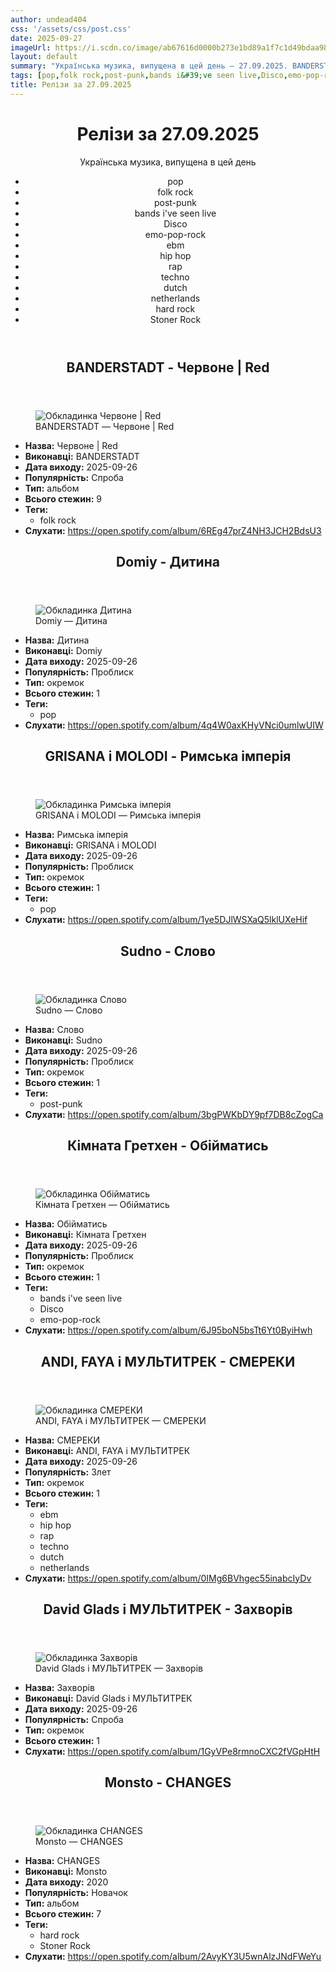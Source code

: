 ```yaml
---
author: undead404
css: '/assets/css/post.css'
date: 2025-09-27
imageUrl: https://i.scdn.co/image/ab67616d0000b273e1bd89a1f7c1d49bdaa983f4
layout: default
summary: "Українська музика, випущена в цей день – 27.09.2025. BANDERSTADT, Domiy, GRISANA, MOLODI і Sudno"
tags: [pop,folk rock,post-punk,bands i&#39;ve seen live,Disco,emo-pop-rock,ebm,hip hop,rap,techno,dutch,netherlands,hard rock,Stoner Rock]
title: Релізи за 27.09.2025
---
```


<main class="main-content">
  <header>
    <h1>Релізи за <time datetime="2025-09-27">27.09.2025</time></h1>
    <p class="summary">Українська музика, випущена в цей день</p>
      <ul class="tags">
          <li>pop</li>
          <li>folk rock</li>
          <li>post-punk</li>
          <li>bands i&#39;ve seen live</li>
          <li>Disco</li>
          <li>emo-pop-rock</li>
          <li>ebm</li>
          <li>hip hop</li>
          <li>rap</li>
          <li>techno</li>
          <li>dutch</li>
          <li>netherlands</li>
          <li>hard rock</li>
          <li>Stoner Rock</li>
      </ul>
  </header>
  <section class="releases">
    <article class="release">
      <header>
        <h2>
          BANDERSTADT - Червоне | Red
        </h2>
      </header>
      <figure>
        <img src="https://i.scdn.co/image/ab67616d0000b273e1bd89a1f7c1d49bdaa983f4" alt="Обкладинка Червоне | Red">
        <figcaption>BANDERSTADT — Червоне | Red</figcaption>
      </figure>
      <ul>
        <li><strong>Назва:</strong> Червоне | Red</li>
        <li><strong>Виконавці:</strong> BANDERSTADT</li>
        <li><strong>Дата виходу:</strong> 2025-09-26</li>
        <li><strong>Популярність:</strong> Спроба</li>
        <li><strong>Тип:</strong> альбом</li>
        <li><strong>Всього стежин:</strong> 9</li>
            <li><strong>Теги:</strong>
            <ul class="tags">
                <li class="tag">folk rock</li>
            </ul>
            </li>
        <li><strong>Слухати:</strong> <a href="https://open.spotify.com/album/6REg47prZ4NH3JCH2BdsU3" target="_blank">https:&#x2F;&#x2F;open.spotify.com&#x2F;album&#x2F;6REg47prZ4NH3JCH2BdsU3</a></li>
      </ul>
    </article>
    <article class="release">
      <header>
        <h2>
          Domiy - Дитина
        </h2>
      </header>
      <figure>
        <img src="https://i.scdn.co/image/ab67616d0000b273b6f52245c42fab493618e301" alt="Обкладинка Дитина">
        <figcaption>Domiy — Дитина</figcaption>
      </figure>
      <ul>
        <li><strong>Назва:</strong> Дитина</li>
        <li><strong>Виконавці:</strong> Domiy</li>
        <li><strong>Дата виходу:</strong> 2025-09-26</li>
        <li><strong>Популярність:</strong> Проблиск</li>
        <li><strong>Тип:</strong> окремок</li>
        <li><strong>Всього стежин:</strong> 1</li>
            <li><strong>Теги:</strong>
            <ul class="tags">
                <li class="tag">pop</li>
            </ul>
            </li>
        <li><strong>Слухати:</strong> <a href="https://open.spotify.com/album/4q4W0axKHyVNci0umlwUIW" target="_blank">https:&#x2F;&#x2F;open.spotify.com&#x2F;album&#x2F;4q4W0axKHyVNci0umlwUIW</a></li>
      </ul>
    </article>
    <article class="release">
      <header>
        <h2>
          GRISANA і MOLODI - Римська імперія
        </h2>
      </header>
      <figure>
        <img src="https://i.scdn.co/image/ab67616d0000b27354ec797ab9fca380f3f23744" alt="Обкладинка Римська імперія">
        <figcaption>GRISANA і MOLODI — Римська імперія</figcaption>
      </figure>
      <ul>
        <li><strong>Назва:</strong> Римська імперія</li>
        <li><strong>Виконавці:</strong> GRISANA і MOLODI</li>
        <li><strong>Дата виходу:</strong> 2025-09-26</li>
        <li><strong>Популярність:</strong> Проблиск</li>
        <li><strong>Тип:</strong> окремок</li>
        <li><strong>Всього стежин:</strong> 1</li>
            <li><strong>Теги:</strong>
            <ul class="tags">
                <li class="tag">pop</li>
            </ul>
            </li>
        <li><strong>Слухати:</strong> <a href="https://open.spotify.com/album/1ye5DJlWSXaQ5lklUXeHif" target="_blank">https:&#x2F;&#x2F;open.spotify.com&#x2F;album&#x2F;1ye5DJlWSXaQ5lklUXeHif</a></li>
      </ul>
    </article>
    <article class="release">
      <header>
        <h2>
          Sudno - Слово
        </h2>
      </header>
      <figure>
        <img src="https://i.scdn.co/image/ab67616d0000b273da6ab73f1f96c3da9c590b1d" alt="Обкладинка Слово">
        <figcaption>Sudno — Слово</figcaption>
      </figure>
      <ul>
        <li><strong>Назва:</strong> Слово</li>
        <li><strong>Виконавці:</strong> Sudno</li>
        <li><strong>Дата виходу:</strong> 2025-09-26</li>
        <li><strong>Популярність:</strong> Проблиск</li>
        <li><strong>Тип:</strong> окремок</li>
        <li><strong>Всього стежин:</strong> 1</li>
            <li><strong>Теги:</strong>
            <ul class="tags">
                <li class="tag">post-punk</li>
            </ul>
            </li>
        <li><strong>Слухати:</strong> <a href="https://open.spotify.com/album/3bgPWKbDY9pf7DB8cZogCa" target="_blank">https:&#x2F;&#x2F;open.spotify.com&#x2F;album&#x2F;3bgPWKbDY9pf7DB8cZogCa</a></li>
      </ul>
    </article>
    <article class="release">
      <header>
        <h2>
          Кімната Гретхен - Обійматись
        </h2>
      </header>
      <figure>
        <img src="https://i.scdn.co/image/ab67616d0000b273e3f34eb086fb4b7b81338114" alt="Обкладинка Обійматись">
        <figcaption>Кімната Гретхен — Обійматись</figcaption>
      </figure>
      <ul>
        <li><strong>Назва:</strong> Обійматись</li>
        <li><strong>Виконавці:</strong> Кімната Гретхен</li>
        <li><strong>Дата виходу:</strong> 2025-09-26</li>
        <li><strong>Популярність:</strong> Проблиск</li>
        <li><strong>Тип:</strong> окремок</li>
        <li><strong>Всього стежин:</strong> 1</li>
            <li><strong>Теги:</strong>
            <ul class="tags">
                <li class="tag">bands i&#39;ve seen live</li>
                <li class="tag">Disco</li>
                <li class="tag">emo-pop-rock</li>
            </ul>
            </li>
        <li><strong>Слухати:</strong> <a href="https://open.spotify.com/album/6J95boN5bsTt6Yt0ByiHwh" target="_blank">https:&#x2F;&#x2F;open.spotify.com&#x2F;album&#x2F;6J95boN5bsTt6Yt0ByiHwh</a></li>
      </ul>
    </article>
    <article class="release">
      <header>
        <h2>
          ANDI, FAYA і МУЛЬТИТРЕК - СМЕРЕКИ
        </h2>
      </header>
      <figure>
        <img src="https://i.scdn.co/image/ab67616d0000b273563c72d3d90730b11638a255" alt="Обкладинка СМЕРЕКИ">
        <figcaption>ANDI, FAYA і МУЛЬТИТРЕК — СМЕРЕКИ</figcaption>
      </figure>
      <ul>
        <li><strong>Назва:</strong> СМЕРЕКИ</li>
        <li><strong>Виконавці:</strong> ANDI, FAYA і МУЛЬТИТРЕК</li>
        <li><strong>Дата виходу:</strong> 2025-09-26</li>
        <li><strong>Популярність:</strong> Злет</li>
        <li><strong>Тип:</strong> окремок</li>
        <li><strong>Всього стежин:</strong> 1</li>
            <li><strong>Теги:</strong>
            <ul class="tags">
                <li class="tag">ebm</li>
                <li class="tag">hip hop</li>
                <li class="tag">rap</li>
                <li class="tag">techno</li>
                <li class="tag">dutch</li>
                <li class="tag">netherlands</li>
            </ul>
            </li>
        <li><strong>Слухати:</strong> <a href="https://open.spotify.com/album/0IMg6BVhgec55inabcIyDv" target="_blank">https:&#x2F;&#x2F;open.spotify.com&#x2F;album&#x2F;0IMg6BVhgec55inabcIyDv</a></li>
      </ul>
    </article>
    <article class="release">
      <header>
        <h2>
          David Glads і МУЛЬТИТРЕК - Захворів
        </h2>
      </header>
      <figure>
        <img src="https://i.scdn.co/image/ab67616d0000b273695f1999df07c9130927d593" alt="Обкладинка Захворів">
        <figcaption>David Glads і МУЛЬТИТРЕК — Захворів</figcaption>
      </figure>
      <ul>
        <li><strong>Назва:</strong> Захворів</li>
        <li><strong>Виконавці:</strong> David Glads і МУЛЬТИТРЕК</li>
        <li><strong>Дата виходу:</strong> 2025-09-26</li>
        <li><strong>Популярність:</strong> Спроба</li>
        <li><strong>Тип:</strong> окремок</li>
        <li><strong>Всього стежин:</strong> 1</li>
        <li><strong>Слухати:</strong> <a href="https://open.spotify.com/album/1GyVPe8rmnoCXC2fVGpHtH" target="_blank">https:&#x2F;&#x2F;open.spotify.com&#x2F;album&#x2F;1GyVPe8rmnoCXC2fVGpHtH</a></li>
      </ul>
    </article>
    <article class="release">
      <header>
        <h2>
          Monsto - CHANGES
        </h2>
      </header>
      <figure>
        <img src="https://i.scdn.co/image/ab67616d0000b2735bf4d0696cc945dd54631b93" alt="Обкладинка CHANGES">
        <figcaption>Monsto — CHANGES</figcaption>
      </figure>
      <ul>
        <li><strong>Назва:</strong> CHANGES</li>
        <li><strong>Виконавці:</strong> Monsto</li>
        <li><strong>Дата виходу:</strong> 2020</li>
        <li><strong>Популярність:</strong> Новачок</li>
        <li><strong>Тип:</strong> альбом</li>
        <li><strong>Всього стежин:</strong> 7</li>
            <li><strong>Теги:</strong>
            <ul class="tags">
                <li class="tag">hard rock</li>
                <li class="tag">Stoner Rock</li>
            </ul>
            </li>
        <li><strong>Слухати:</strong> <a href="https://open.spotify.com/album/2AvyKY3U5wnAlzJNdFWeYu" target="_blank">https:&#x2F;&#x2F;open.spotify.com&#x2F;album&#x2F;2AvyKY3U5wnAlzJNdFWeYu</a></li>
      </ul>
    </article>
  </section>
</main>